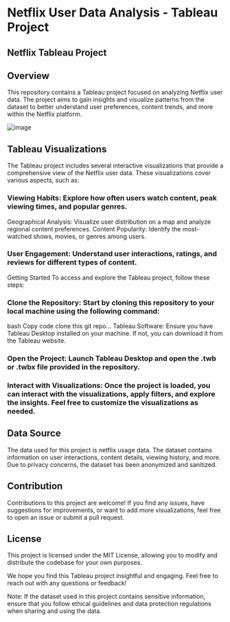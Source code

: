 # Netflix User Data Analysis - Tableau Project
## Netflix Tableau Project

## Overview
This repository contains a Tableau project focused on analyzing Netflix user data. The project aims to gain insights and visualize patterns from the dataset to better understand user preferences, content trends, and more within the Netflix platform.

![image](https://github.com/AbhishekSingh010/tableau-netflix_data_analysise/assets/113212983/8b6e558d-1840-49ef-9c61-d53dc2b84244)



## Tableau Visualizations
The Tableau project includes several interactive visualizations that provide a comprehensive view of the Netflix user data. These visualizations cover various aspects, such as:

### Viewing Habits: Explore how often users watch content, peak viewing times, and popular genres.
Geographical Analysis: Visualize user distribution on a map and analyze regional content preferences.
Content Popularity: Identify the most-watched shows, movies, or genres among users.
### User Engagement: Understand user interactions, ratings, and reviews for different types of content.
Getting Started
To access and explore the Tableau project, follow these steps:

### Clone the Repository: Start by cloning this repository to your local machine using the following command:

bash
Copy code
clone this git repo...
Tableau Software: Ensure you have Tableau Desktop installed on your machine. If not, you can download it from the Tableau website.

### Open the Project: Launch Tableau Desktop and open the .twb or .twbx file provided in the repository.

### Interact with Visualizations: Once the project is loaded, you can interact with the visualizations, apply filters, and explore the insights. Feel free to customize the visualizations as needed.

## Data Source
The data used for this project is netflix usage data. The dataset contains information on user interactions, content details, viewing history, and more. Due to privacy concerns, the dataset has been anonymized and sanitized.

## Contribution
Contributions to this project are welcome! If you find any issues, have suggestions for improvements, or want to add more visualizations, feel free to open an issue or submit a pull request.


## License
This project is licensed under the MIT License, allowing you to modify and distribute the codebase for your own purposes.

We hope you find this Tableau project insightful and engaging. Feel free to reach out with any questions or feedback!

Note: If the dataset used in this project contains sensitive information, ensure that you follow ethical guidelines and data protection regulations when sharing and using the data.
